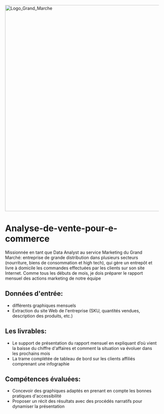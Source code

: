 
<img width="675" alt="Logo_Grand_Marche" src="https://github.com/user-attachments/assets/c4ea7801-7dcc-4289-b2cd-70f812881d32" />

# Analyse-de-vente-pour-e-commerce

Missionnée en tant que Data Analyst au service Marketing du Grand Marché: entreprise de grande distribution dans plusieurs secteurs (nourriture, biens de consommation et high tech), qui gère un entrepôt et livre à domicile les commandes effectuées par les clients sur son site Internet.
Comme tous les débuts de mois, je dois préparer le rapport mensuel des actions marketing de notre équipe

## Données d'entrée:

- différents graphiques mensuels
- Extraction du site Web de l'entreprise (SKU, quantités vendues, description des produits, etc.)

  
## Les livrables:

- Le support de présentation du rapport mensuel en expliquant d’où vient la baisse du chiffre d'affaires et comment la situation va évoluer dans les prochains mois
- La trame complétée de tableau de bord sur les clients affiliés comprenant une infographie

## Compétences évaluées:

- Concevoir des graphiques adaptés en prenant en compte les bonnes pratiques d'accessibilité
- Proposer un récit des résultats avec des procédés narratifs pour dynamiser la présentation
